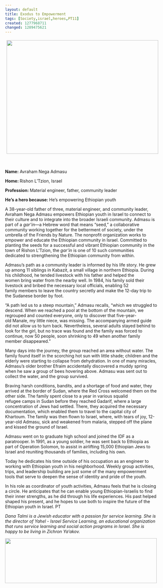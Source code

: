 ```yaml
---
layout: default
title: Exodus to Empowerment
tags: [Society,israel,heroes,PT11]
created: 1277968711
changed: 1289475621
---
```

<p><img width="500" height="375" vspace="5" hspace="5" align="middle" alt="" src="/files/PresenTense%20Exodus%20Image.jpg" /></p>
<p>&nbsp;</p>
<p><strong>Name:</strong>&nbsp;Avraham Nega Admasu</p>
<p><strong>Home:&nbsp;</strong>Rishon L&rsquo;Tzion, Israel</p>
<p><strong>Profession:&nbsp;</strong>Material engineer, father,&nbsp;community leader</p>
<p><strong>He&rsquo;s a hero because:&nbsp;</strong>He&rsquo;s empowering Ethiopian youth</p>
<p>A&nbsp;38-year-old father of three, material&nbsp;engineer, and community leader, Avraham&nbsp;Nega Admasu empowers Ethiopian&nbsp;youth in Israel to connect to their culture&nbsp;and to integrate into the broader Israeli community.&nbsp;Admasu is part of a <em>gar&rsquo;in</em>&mdash;a Hebrew&nbsp;word that means &ldquo;seed,&rdquo; a collaborative community&nbsp;working together for the betterment&nbsp;of society, under the umbrella of the Friends&nbsp;by Nature. The nonprofit organization works&nbsp;to empower and educate the Ethiopian community&nbsp;in Israel. Committed to planting the&nbsp;seeds for a successful and vibrant Ethiopian&nbsp;community in the town of Rishon L&rsquo;Tzion,&nbsp;the <em>gar&rsquo;in</em> is one of 10 such communities dedicated&nbsp;to strengthening the Ethiopian community&nbsp;from within.</p>
<div>
<p>Admasu&rsquo;s path as a community leader is&nbsp;informed by his life story. He grew up among&nbsp;11 siblings in Kabazit, a small village in northern&nbsp;Ethiopia. During his childhood, he tended&nbsp;livestock with his father and helped the women&nbsp;bring water from the nearby well. In 1984,&nbsp;his family sold their livestock and bribed the&nbsp;necessary local officials, enabling 52 family&nbsp;members to leave the country secretly and&nbsp;make the 12-day trip to the Sudanese border&nbsp;by foot.</p>
<p>&ldquo;A path led us to a steep mountain,&rdquo;&nbsp;Admasu recalls, &ldquo;which we struggled to descend.&nbsp;When we reached a pool at the bottom&nbsp;of the mountain, we regrouped and counted&nbsp;everyone, only to discover that five-year-old&nbsp;Manale, my little niece, was missing. The accompanying&nbsp;armed guide did not allow us to&nbsp;turn back. Nevertheless, several adults stayed&nbsp;behind to look for the girl, but no trace was&nbsp;found and the family was forced to continue,&nbsp;now 50 people, soon shrinking to 49 when another&nbsp;family member disappeared.&rdquo;</p>
<p>Many days into the journey, the group&nbsp;reached an area without water. The family&nbsp;found itself in the scorching hot sun with little&nbsp;shade; children and the elderly were starting&nbsp;to collapse from dehydration. In one of many&nbsp;miracles, Admasu&rsquo;s older brother Efraim accidentally&nbsp;discovered a muddy spring when&nbsp;he saw a group of bees hovering above. Admasu&nbsp;was sent out to collect the water, and the&nbsp;group survived.&nbsp;</p>
<p>Braving harsh conditions, bandits, and&nbsp;a shortage of food and water, they arrived at&nbsp;the border of Sudan, where the Red Cross&nbsp;welcomed them on the other side. The family&nbsp;spent close to a year in various squalid refugee&nbsp;camps in Sudan before they reached Gadarif,&nbsp;where a large concentration of Jews had settled.&nbsp;There, they acquired the necessary documentation,&nbsp;which enabled them to travel to&nbsp;the capital city of Khartoum. The family was&nbsp;then flown to Israel, where, with tears of joy,&nbsp;12-year-old Admasu, sick and weakened from&nbsp;malaria, stepped off the plane and kissed the&nbsp;ground of Israel.</p>
<p>Admasu went on to graduate high school&nbsp;and joined the IDF as a paratrooper. In 1991,&nbsp;as a young soldier, he was sent back to Ethiopia as part of Operation Solomon, to assist in&nbsp;airlifting 15,000 Ethiopian Jews to Israel and&nbsp;reuniting thousands of families, including his&nbsp;own.</p>
<p>Today he dedicates his time outside of&nbsp;his occupation as an engineer to working with&nbsp;Ethiopian youth in his neighborhood. Weekly&nbsp;group activities, trips, and leadership building&nbsp;are just some of the many empowerment tools&nbsp;that serve to deepen the sense of identity and&nbsp;pride of the youth.</p>
<p>In his role as coordinator of youth activities,&nbsp;Admasu feels that he is closing a circle.&nbsp;He anticipates that he can enable young Ethiopian-Israelis to find their inner strengths, as&nbsp;he did through his life experiences. His past&nbsp;helped shaped his present, and he hopes to&nbsp;use both to inspire the future of the Ethiopian&nbsp;youth in Israel. PT</p>
<p><em>Dana Talmi is a Jewish educator&nbsp;with a passion for service learning.&nbsp;She is the director of Yahel&nbsp;- Israel Service Learning, an educational&nbsp;organization that runs service learning&nbsp;and social action programs in Israel. She&nbsp;is happy to be living in Zichron Ya&rsquo;akov.</em></p>
<p><img width="500" height="148" alt="" src="/files/yahelsidebar.jpg" /></p>
</div>